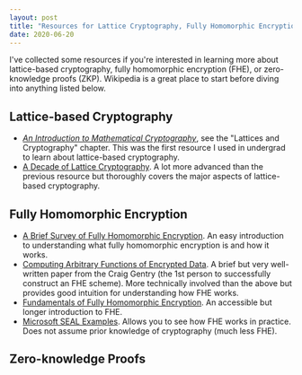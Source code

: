 ```yaml
---
layout: post
title: "Resources for Lattice Cryptography, Fully Homomorphic Encryption, and Zero-knowledge Proofs"
date: 2020-06-20
---
```

I've collected some resources if you're interested in learning more about lattice-based cryptography, fully homomorphic encryption (FHE), or zero-knowledge proofs (ZKP). Wikipedia is a great place to start before diving into anything listed below. 

## Lattice-based Cryptography
- *[An Introduction to Mathematical Cryptography](https://link.springer.com/book/10.1007/978-1-4939-1711-2)*, see the "Lattices and Cryptography" chapter. This was the first resource I used in undergrad to learn about lattice-based cryptography.
- [A Decade of Lattice Cryptography](https://web.eecs.umich.edu/~cpeikert/pubs/lattice-survey.pdf). A lot more advanced than the previous resource but thoroughly covers the major aspects of lattice-based cryptography.

## Fully Homomorphic Encryption
- [A Brief Survey of Fully Homomorphic Encryption](https://blog.quarkslab.com/a-brief-survey-of-fully-homomorphic-encryption-computing-on-encrypted-data.html). An easy introduction to understanding what fully homomorphic encryption is and how it works.
- [Computing Arbitrary Functions of Encrypted Data](https://crypto.stanford.edu/craig/easy-fhe.pdf). A brief but very well-written paper from the Craig Gentry (the 1st person to successfully construct an FHE scheme). More technically involved than the above but provides good intuition for understanding how FHE works.
- [Fundamentals of Fully Homomorphic Encryption](https://pdfs.semanticscholar.org/e247/ae732c50b6c04b2aa413c4caa0ca77ed4751.pdf). An accessible but longer introduction to FHE.
- [Microsoft SEAL Examples](https://github.com/microsoft/SEAL/tree/master/native/examples). Allows you to see how FHE works in practice. Does not assume prior knowledge of cryptography (much less FHE). 

## Zero-knowledge Proofs
